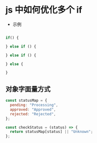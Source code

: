 # js 中如何优化多个 if

- 示例

```js

if() {

} else if () {

} else if () {

} else {

}

```

## 对象字面量方式

```js
const statusMap = {
  pending: "Processing",
  approved: "Approved",
  rejected: "Rejected",
};

const checkStatus = (status) => {
  return statusMap[status] || "Unknown";
};
```
